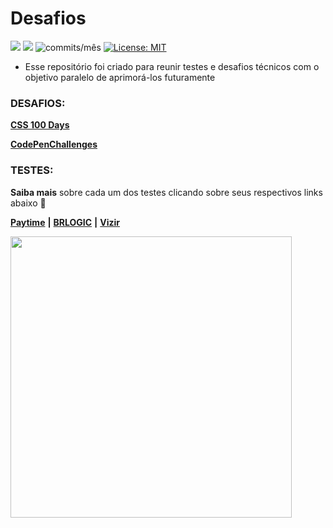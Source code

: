 # Desafios

<img src="https://img.shields.io/github/languages/count/Pereira-Araujo/desafios?style=flat-square"/> <img src="https://img.shields.io/github/last-commit/Pereira-Araujo/desafios?style=flat-square"/> <img alt="commits/mês" src="https://img.shields.io/github/commit-activity/m/Pereira-Araujo/desafios?style=flat-square"/> [![License: MIT](https://img.shields.io/badge/License-MIT-yellow.svg)](https://opensource.org/licenses/MIT)

- Esse repositório foi criado para reunir testes e desafios técnicos com o objetivo paralelo de aprimorá-los futuramente

### DESAFIOS:

[**CSS 100 Days**](https://github.com/Pereira-Araujo/desafios/tree/main/CSS_100_days)

[**CodePenChallenges**](https://github.com/Pereira-Araujo/desafios/tree/main/CodePenChallenge)


### TESTES:

**Saiba mais** sobre cada um dos testes clicando sobre seus respectivos links abaixo 🔽

 [**Paytime**](https://github.com/Pereira-Araujo/desafios/tree/main/desafio_paytime) **|** [**BRLOGIC**](https://github.com/Pereira-Araujo/desafios/tree/main/desafio_brlogic) **|** [**Vizir**](https://github.com/Pereira-Araujo/desafios/tree/main/desafio_vizir)

<img src="https://64.media.tumblr.com/24533324931cf4844c21bb45025f1a6d/9a1df04281350b47-b9/s500x750/8cf3c7b15a05b275734c8c11ad909eaebe761d77.gifv" width="450" />
